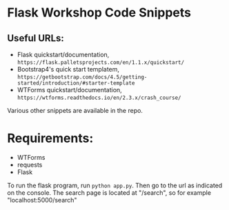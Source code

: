 # Flask Workshop Code Snippets
## Useful URLs:
- Flask quickstart/documentation, ```https://flask.palletsprojects.com/en/1.1.x/quickstart/```
- Bootstrap4's quick start templatem, ```https://getbootstrap.com/docs/4.5/getting-started/introduction/#starter-template```
- WTForms quickstart/documentation, ```https://wtforms.readthedocs.io/en/2.3.x/crash_course/```

Various other snippets are available in the repo.

# Requirements:
- WTForms
- requests
- Flask

To run the flask program, run ``` python app.py ```. Then go to the url as indicated on the console.
The search page is located at "/search", so for example "localhost:5000/search"
